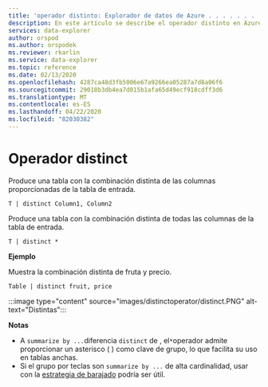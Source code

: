 ```yaml
---
title: 'operador distinto: Explorador de datos de Azure . . . . . . . . . . . . . . . Microsoft Docs'
description: En este artículo se describe el operador distinto en Azure Data Explorer.
services: data-explorer
author: orspod
ms.author: orspodek
ms.reviewer: rkarlin
ms.service: data-explorer
ms.topic: reference
ms.date: 02/13/2020
ms.openlocfilehash: 4287ca48d3fb5006e67a9266ea05287a7d8a06f6
ms.sourcegitcommit: 29018b3db4ea7d015b1afa65d49ecf918cdff3d6
ms.translationtype: MT
ms.contentlocale: es-ES
ms.lasthandoff: 04/22/2020
ms.locfileid: "82030382"
---
```

# <a name="distinct-operator"></a>Operador distinct

Produce una tabla con la combinación distinta de las columnas proporcionadas de la tabla de entrada. 

```kusto
T | distinct Column1, Column2
```

Produce una tabla con la combinación distinta de todas las columnas de la tabla de entrada.

```kusto
T | distinct *
```

**Ejemplo**

Muestra la combinación distinta de fruta y precio.

```kusto
Table | distinct fruit, price
```

:::image type="content" source="images/distinctoperator/distinct.PNG" alt-text="Distintas":::

**Notas**

* A `summarize by ...`diferencia `distinct` de , el`*`operador admite proporcionar un asterisco ( ) como clave de grupo, lo que facilita su uso en tablas anchas.
* Si el grupo por teclas son `summarize by ...` de alta cardinalidad, usar con la [estrategia de barajado](shufflequery.md) podría ser útil.